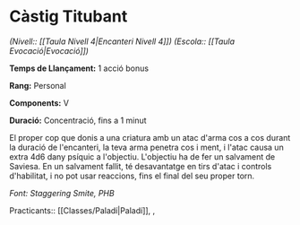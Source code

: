 # Càstig Titubant

*(Nivell:: [[Taula Nivell 4|Encanteri Nivell 4]]) (Escola:: [[Taula Evocació|Evocació]])*

**Temps de Llançament:** 1 acció bonus

**Rang:** Personal

**Components:** V

**Duració:** Concentració, fins a 1 minut

El proper cop que donis a una criatura amb un atac d'arma cos a cos durant la duració de l'encanteri, la teva arma penetra cos i ment, i l'atac causa un extra 4d6 dany psíquic a l'objectiu. L'objectiu ha de fer un salvament de Saviesa. En un salvament fallit, té desavantatge en tirs d'atac i controls d'habilitat, i no pot usar reaccions, fins el final del seu proper torn.


*Font: Staggering Smite, PHB*



Practicants:: [[Classes/Paladí|Paladí]], ,
